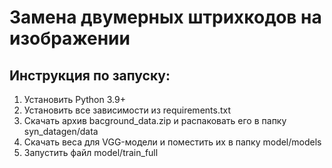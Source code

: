 # Замена двумерных штрихкодов на изображении

## Инструкция по запуску:
1) Установить Python 3.9+
2) Установить все зависимости из requirements.txt
3) Скачать архив bacground_data.zip и распаковать его в папку syn_datagen/data
4) Скачать веса для VGG-модели и поместить их в папку model/models
5) Запустить файл model/train_full